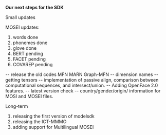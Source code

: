 **Our next steps for the SDK**

Small updates

MOSEI updates:
1. words done
2. phonemes done
3. glove done
4. BERT pending
5. FACET pending
6. COVAREP pending

-- release the old codes MFN MARN Graph-MFN
-- dimension names
-- getting tensors
-- implementation of passive align, comparison between computational sequences, and intersect/union.
-- Adding OpenFace 2.0 features. 
-- latest version check
-- country/gender/origin/ information for MOSI and MOSEI files. 


Long-term

1. releasing the first version of modelsdk
2. releasing the ICT-MMMO
3. adding support for Multilingual MOSEI

